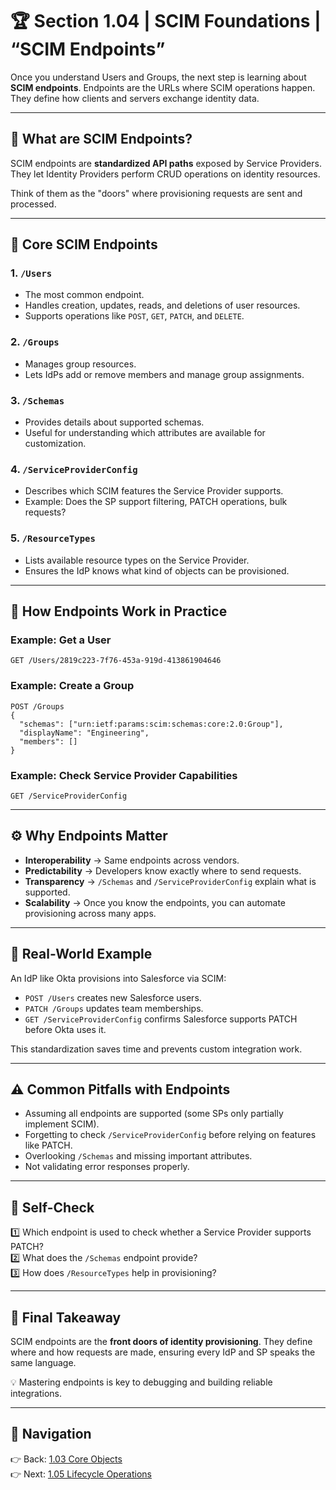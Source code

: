 # 🏆 Section 1.04 | SCIM Foundations | “SCIM Endpoints”

Once you understand Users and Groups, the next step is learning about **SCIM endpoints**. Endpoints are the URLs where SCIM operations happen. They define how clients and servers exchange identity data.  

---

## 📖 What are SCIM Endpoints?  
SCIM endpoints are **standardized API paths** exposed by Service Providers. They let Identity Providers perform CRUD operations on identity resources.  

Think of them as the "doors" where provisioning requests are sent and processed.  

---

## 🔑 Core SCIM Endpoints  

### 1. `/Users`  
- The most common endpoint.  
- Handles creation, updates, reads, and deletions of user resources.  
- Supports operations like `POST`, `GET`, `PATCH`, and `DELETE`.  

### 2. `/Groups`  
- Manages group resources.  
- Lets IdPs add or remove members and manage group assignments.  

### 3. `/Schemas`  
- Provides details about supported schemas.  
- Useful for understanding which attributes are available for customization.  

### 4. `/ServiceProviderConfig`  
- Describes which SCIM features the Service Provider supports.  
- Example: Does the SP support filtering, PATCH operations, bulk requests?  

### 5. `/ResourceTypes`  
- Lists available resource types on the Service Provider.  
- Ensures the IdP knows what kind of objects can be provisioned.  

---

## 🔄 How Endpoints Work in Practice  

### Example: Get a User  
```http
GET /Users/2819c223-7f76-453a-919d-413861904646
```  

### Example: Create a Group  
```http
POST /Groups
{
  "schemas": ["urn:ietf:params:scim:schemas:core:2.0:Group"],
  "displayName": "Engineering",
  "members": []
}
```  

### Example: Check Service Provider Capabilities  
```http
GET /ServiceProviderConfig
```  

---

## ⚙️ Why Endpoints Matter  
- **Interoperability** → Same endpoints across vendors.  
- **Predictability** → Developers know exactly where to send requests.  
- **Transparency** → `/Schemas` and `/ServiceProviderConfig` explain what is supported.  
- **Scalability** → Once you know the endpoints, you can automate provisioning across many apps.  

---

## 🏢 Real-World Example  
An IdP like Okta provisions into Salesforce via SCIM:  
- `POST /Users` creates new Salesforce users.  
- `PATCH /Groups` updates team memberships.  
- `GET /ServiceProviderConfig` confirms Salesforce supports PATCH before Okta uses it.  

This standardization saves time and prevents custom integration work.  

---

## ⚠️ Common Pitfalls with Endpoints  
- Assuming all endpoints are supported (some SPs only partially implement SCIM).  
- Forgetting to check `/ServiceProviderConfig` before relying on features like PATCH.  
- Overlooking `/Schemas` and missing important attributes.  
- Not validating error responses properly.  

---

## 📝 Self-Check  
1️⃣ Which endpoint is used to check whether a Service Provider supports PATCH?  
2️⃣ What does the `/Schemas` endpoint provide?  
3️⃣ How does `/ResourceTypes` help in provisioning?  

---

## 🎯 Final Takeaway  
SCIM endpoints are the **front doors of identity provisioning**. They define where and how requests are made, ensuring every IdP and SP speaks the same language.  

💡 Mastering endpoints is key to debugging and building reliable integrations.  

---

## 🔗 Navigation  
👉 Back: [1.03 Core Objects](1.03-core-objects.md)  
👉 Next: [1.05 Lifecycle Operations](1.05-lifecycle-operations.md)  
